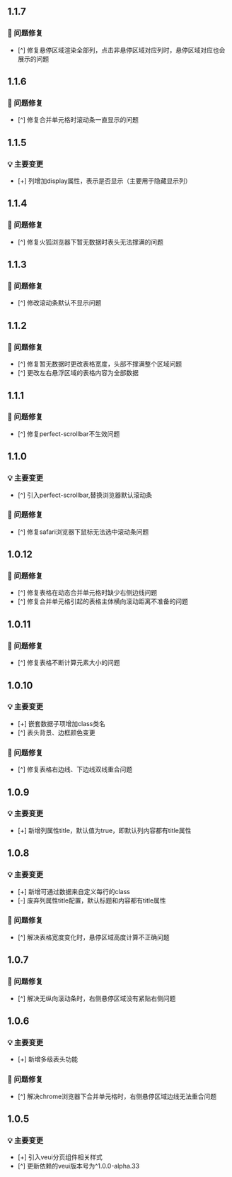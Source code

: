 ## 1.1.7
### 🐞 问题修复
* [^] 修复悬停区域渲染全部列，点击非悬停区域对应列时，悬停区域对应也会展示的问题

## 1.1.6
### 🐞 问题修复
* [^] 修复合并单元格时滚动条一直显示的问题

## 1.1.5
### 💡 主要变更
* [+] 列增加display属性，表示是否显示（主要用于隐藏显示列）

## 1.1.4
### 🐞 问题修复
* [^] 修复火狐浏览器下暂无数据时表头无法撑满的问题

## 1.1.3
### 🐞 问题修复
* [^] 修改滚动条默认不显示问题

## 1.1.2
### 🐞 问题修复
* [^] 修复暂无数据时更改表格宽度，头部不撑满整个区域问题
* [^] 更改左右悬浮区域的表格内容为全部数据

## 1.1.1
### 🐞 问题修复
* [^] 修复perfect-scrollbar不生效问题

## 1.1.0
### 💡 主要变更
* [^] 引入perfect-scrollbar,替换浏览器默认滚动条
### 🐞 问题修复
* [^] 修复safari浏览器下鼠标无法选中滚动条问题

## 1.0.12
### 🐞 问题修复
* [^] 修复表格在动态合并单元格时缺少右侧边线问题
* [^] 修复合并单元格引起的表格主体横向滚动距离不准备的问题

## 1.0.11
### 🐞 问题修复
* [^] 修复表格不断计算元素大小的问题

## 1.0.10
### 💡 主要变更
* [+] 嵌套数据子项增加class类名
* [^] 表头背景、边框颜色变更 
### 🐞 问题修复
* [^] 修复表格右边线、下边线双线重合问题

## 1.0.9
### 💡 主要变更
* [+] 新增列属性title，默认值为true，即默认列内容都有title属性

## 1.0.8
### 💡 主要变更
* [+] 新增可通过数据来自定义每行的class
* [-] 废弃列属性title配置，默认标题和内容都有title属性 
### 🐞 问题修复
* [^] 解决表格宽度变化时，悬停区域高度计算不正确问题

## 1.0.7
### 🐞 问题修复
* [^] 解决无纵向滚动条时，右侧悬停区域没有紧贴右侧问题

## 1.0.6
### 💡 主要变更
* [+] 新增多级表头功能

### 🐞 问题修复
* [^] 解决chrome浏览器下合并单元格时，右侧悬停区域边线无法重合问题

## 1.0.5
### 💡 主要变更
* [+] 引入veui分页组件相关样式
* [^] 更新依赖的veui版本号为^1.0.0-alpha.33